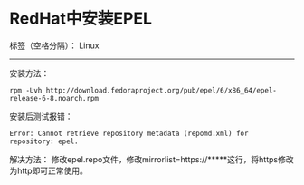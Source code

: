 ﻿# RedHat中安装EPEL

标签（空格分隔）： Linux

---

安装方法：
```
rpm -Uvh http://download.fedoraproject.org/pub/epel/6/x86_64/epel-release-6-8.noarch.rpm
```

安装后测试报错：
```
Error: Cannot retrieve repository metadata (repomd.xml) for repository: epel.
```
解决方法：
修改epel.repo文件，修改mirrorlist=https://*****这行，将https修改为http即可正常使用。




